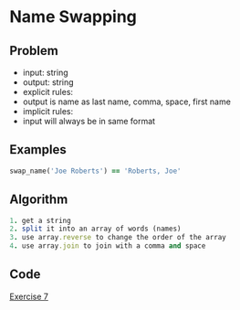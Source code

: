 # Name Swapping

## Problem

- input: string
- output: string
- explicit rules:
-   output is name as last name, comma, space, first name
- implicit rules:
-   input will always be in same format

## Examples

```ruby
swap_name('Joe Roberts') == 'Roberts, Joe'
```

## Algorithm

```ruby
1. get a string
2. split it into an array of words (names)
3. use array.reverse to change the order of the array
4. use array.join to join with a comma and space
```

## Code 

[Exercise 7](/exercise_7.rb)